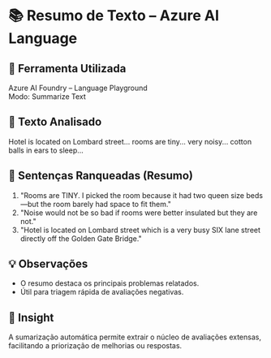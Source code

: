 # 📚 Resumo de Texto – Azure AI Language

## 🔧 Ferramenta Utilizada
Azure AI Foundry – Language Playground  
Modo: Summarize Text

## 📝 Texto Analisado
Hotel is located on Lombard street... rooms are tiny... very noisy... cotton balls in ears to sleep...

## 🧾 Sentenças Ranqueadas (Resumo)
1. "Rooms are TINY. I picked the room because it had two queen size beds—but the room barely had space to fit them."
2. "Noise would not be so bad if rooms were better insulated but they are not."
3. "Hotel is located on Lombard street which is a very busy SIX lane street directly off the Golden Gate Bridge."

## 💡 Observações
- O resumo destaca os principais problemas relatados.
- Útil para triagem rápida de avaliações negativas.

## 🧠 Insight
A sumarização automática permite extrair o núcleo de avaliações extensas, facilitando a priorização de melhorias ou respostas.
